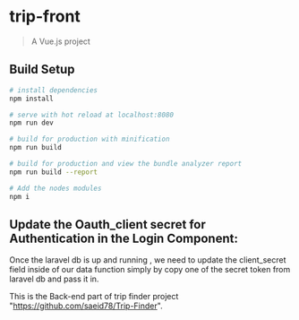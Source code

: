 # trip-front

> A Vue.js project

## Build Setup

``` bash
# install dependencies
npm install

# serve with hot reload at localhost:8080
npm run dev

# build for production with minification
npm run build

# build for production and view the bundle analyzer report
npm run build --report

# Add the nodes modules
npm i
```
## Update the Oauth_client secret for Authentication in the Login Component:
Once the laravel db is up and running , we need to update the client_secret field inside of our data function simply by copy one of the secret token from 
laravel db and pass it in.


This  is the Back-end part of trip finder project "https://github.com/saeid78/Trip-Finder".
 
